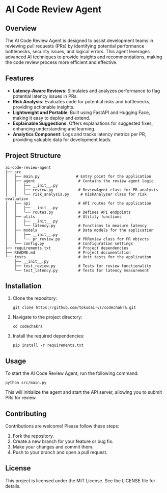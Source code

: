 # AI Code Review Agent

## Overview
The AI Code Review Agent is designed to assist development teams in reviewing pull requests (PRs) by identifying potential performance bottlenecks, security issues, and logical errors. This agent leverages advanced AI techniques to provide insights and recommendations, making the code review process more efficient and effective.

## Features
- **Latency-Aware Reviews**: Simulates and analyzes performance to flag potential latency issues in PRs.
- **Risk Analysis**: Evaluates code for potential risks and bottlenecks, providing actionable insights.
- **Lightweight and Portable**: Built using FastAPI and Hugging Face, making it easy to deploy and extend.
- **Explainable Suggestions**: Offers explanations for suggested fixes, enhancing understanding and learning.
- **Analytics Component**: Logs and tracks latency metrics per PR, providing valuable data for development leads.

## Project Structure
```
ai-code-review-agent
├── src
│   ├── main.py                # Entry point for the application
│   ├── agent                   # Contains the review agent logic
│   │   ├── __init__.py
│   │   ├── review.py           # ReviewAgent class for PR analysis
│   │   └── risk_analysis.py     # RiskAnalyzer class for risk evaluation
│   ├── api                     # API routes for the application
│   │   ├── __init__.py
│   │   └── routes.py           # Defines API endpoints
│   ├── utils                   # Utility functions
│   │   ├── __init__.py
│   │   └── latency.py          # Functions to measure latency
│   ├── models                  # Data models for the application
│   │   ├── __init__.py
│   │   └── pr_review.py        # PRReview class for PR objects
│   └── config.py               # Configuration settings
├── requirements.txt            # Project dependencies
├── README.md                   # Project documentation
└── tests                       # Unit tests for the application
    ├── __init__.py
    ├── test_review.py          # Tests for review functionality
    └── test_latency.py         # Tests for latency measurement
```

## Installation
1. Clone the repository:
   ```
   git clone https://github.com/tokudai-vs/codechakra.git
   ```
2. Navigate to the project directory:
   ```
   cd codechakra
   ```
3. Install the required dependencies:
   ```
   pip install -r requirements.txt
   ```

## Usage
To start the AI Code Review Agent, run the following command:
```
python src/main.py
```
This will initialize the agent and start the API server, allowing you to submit PRs for review.

## Contributing
Contributions are welcome! Please follow these steps:
1. Fork the repository.
2. Create a new branch for your feature or bug fix.
3. Make your changes and commit them.
4. Push to your branch and open a pull request.

## License
This project is licensed under the MIT License. See the LICENSE file for details.